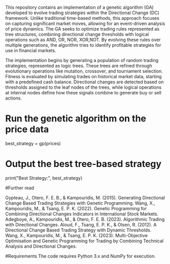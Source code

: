 This repository contains an implementation of a genetic algorithm (GA) developed to evolve trading strategies within the Directional Change (DC) framework. Unlike traditional time-based methods, this approach focuses on capturing significant market moves, allowing for an event-driven analysis of price dynamics. The GA seeks to optimize trading rules represented as tree structures, combining directional change thresholds with logical operations such as AND, OR, NOR, XOR,NOT. By evolving these rules over multiple generations, the algorithm tries to identify profitable strategies for use in financial markets.

The implementation begins by generating a population of random trading strategies, represented as logic trees. These trees are refined through evolutionary operations like mutation, crossover, and tournament selection. Fitness is evaluated by simulating trades on historical market data, starting with a predefined cash balance. Directional changes are detected based on thresholds assigned to the leaf nodes of the trees, while logical operations at internal nodes define how these signals combine to generate buy or sell actions.

# Run the genetic algorithm on the price data
best_strategy = gp(prices)

# Output the best tree-based strategy
print("Best Strategy:", best_strategy)

#Further read

Gypteau, J., Otero, F. E. B., & Kampouridis, M. (2015). Generating Directional Change Based Trading Strategies with Genetic Programming.
Wang, X., Kampouridis, M., & Tsang, E. P. K. (2022). Genetic Programming for Combining Directional Changes Indicators in International Stock Markets.
Adegboye, A., Kampouridis, M., & Otero, F. E. B. (2023). Algorithmic Trading with Directional Changes.
Aloud, F., Tsang, E. P. K., & Olsen, R. (2012). A Directional Change Based Trading Strategy with Dynamic Thresholds.
Wang, X., Kampouridis, M., & Tsang, E. P. K. (2023). Multi-Objective Optimisation and Genetic Programming for Trading by Combining Technical Analysis and Directional Changes.

#Requirements
The code requires Python 3.x and NumPy for execution.
